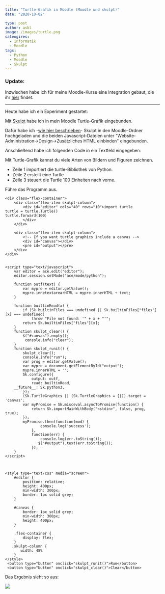 ```yaml
---
title: "Turtle-Grafik in Moodle (Moodle und skulpt)"
date: "2020-10-02"

type: post
author: asbl
image: /images/turtle.png
cateogires:
  - Informatik
  - Moodle
tags:
  - Python
  - Moodle
  - Skulpt
---
```


### Update:

Inzwischen habe ich für meine Moodle-Kurse eine Integration gebaut, die ihr [hier](https://projects.opencoding.de/skulpt_runner/) findet.

---

Heute habe ich ein Experiment gestartet:

Mit [Skulpt](https://skulpt.org/) habe ich in mein Moodle Turtle-Grafik eingebunden.

Dafür habe ich -[wie hier beschrieben](https://skulpt.org/using.html)- Skulpt in den Moodle-Ordner hochgeladen und die beiden Javascript-Dateien unter "Website-Administration->Design->Zusätzliches HTML einbinden" eingebunden.

Anschließend habe ich folgenden Code in ein Textfeld eingegeben:

Mit Turtle-Grafik kannst du viele Arten von Bildern und Figuren zeichnen.

  * Zeile 1 importiert die turtle-Bibliothek von Python.
  * Zeile 2 erstellt eine Turtle
  * Zeile 3 steuert die Turtle 100 Einheiten nach vorne.

Führe das Programm aus.
```
<div class="flex-container">
    <div class="flex-item skulpt-column">
        <div id="editor" cols="40" rows="10">import turtle
turtle = turtle.Turtle()
turtle.forward(100)
        </div>
    </div>

    <div class="flex-item skulpt-column">
        <!-- If you want turtle graphics include a canvas -->
        <div id="canvas"></div>
        <pre id="output"></pre>
    </div>
</div>


<script type="text/javascript">
    var editor = ace.edit("editor");
    editor.session.setMode("ace/mode/python");

    function outf(text) {
        var mypre = editor.getValue();
        mypre.innetextarearHTML = mypre.innerHTML + text;
    }

    function builtinRead(x) {
        if (Sk.builtinFiles === undefined || Sk.builtinFiles["files"][x] === undefined)
            throw "File not found: '" + x + "'";
        return Sk.builtinFiles["files"][x];
    }
    function skulpt_clear() {
        $("#canvas").empty();
         console.info("clear");
    }
    function skulpt_runit() {
        skulpt_clear();
        console.info("run");
        var prog = editor.getValue();
        var mypre = document.getElementById("output");
        mypre.innerHTML = '';
        Sk.configure({
            output: outf,
            read: builtinRead,
    __future__: Sk.python3,
        });
        (Sk.TurtleGraphics || (Sk.TurtleGraphics = {})).target = 'canvas';
        var myPromise = Sk.misceval.asyncToPromise(function() {
            return Sk.importMainWithBody("<stdin>", false, prog, true);
        });
        myPromise.then(function(mod) {
                console.log('success');
            },
            function(err) {
                console.log(err.toString());
               $("#output").text(err.toString());
            });
    }
</script>



<style type="text/css" media="screen">
    #editor {
        position: relative;
        height: 400px;
        min-width: 300px;
        border: 1px solid grey;
    }

    #canvas {
        border: 1px solid grey;
        min-width: 300px;
        height: 400px;
    }

    .flex-container {
        display: flex;
    }
   .skulpt-column {
       width: 48%
    }
</style>
 <button type="button" onclick="skulpt_runit()">Run</button>
 <button type="button" onclick="skulpt_clear()">Clear</button>
```

Das Ergebnis sieht so aus:

![](/images/skulpt.png)